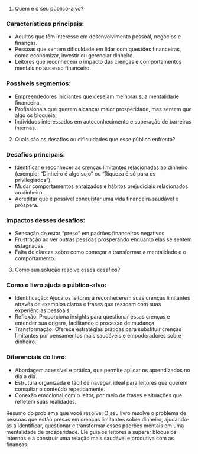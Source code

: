 1. Quem é o seu público-alvo?
### Características principais:
- Adultos que têm interesse em desenvolvimento pessoal, negócios e finanças.
- Pessoas que sentem dificuldade em lidar com questões financeiras, como economizar, investir ou gerenciar dinheiro.
- Leitores que reconhecem o impacto das crenças e comportamentos mentais no sucesso financeiro.
### Possíveis segmentos:
- Empreendedores iniciantes que desejam melhorar sua mentalidade financeira.
- Profissionais que querem alcançar maior prosperidade, mas sentem que algo os bloqueia.
- Indivíduos interessados em autoconhecimento e superação de barreiras internas.
2. Quais são os desafios ou dificuldades que esse público enfrenta?
### Desafios principais:
- Identificar e reconhecer as crenças limitantes relacionadas ao dinheiro (exemplo: “Dinheiro é algo sujo” ou “Riqueza é só para os privilegiados”).
- Mudar comportamentos enraizados e hábitos prejudiciais relacionados ao dinheiro.
- Acreditar que é possível conquistar uma vida financeira saudável e próspera.
### Impactos desses desafios:
- Sensação de estar “preso” em padrões financeiros negativos.
- Frustração ao ver outras pessoas prosperando enquanto elas se sentem estagnadas.
- Falta de clareza sobre como começar a transformar a mentalidade e o comportamento.
3. Como sua solução resolve esses desafios?
### Como o livro ajuda o público-alvo:
- Identificação: Ajuda os leitores a reconhecerem suas crenças limitantes através de exemplos claros e frases que ressoam com suas experiências pessoais.
- Reflexão: Proporciona insights para questionar essas crenças e entender sua origem, facilitando o processo de mudança.
- Transformação: Oferece estratégias práticas para substituir crenças limitantes por pensamentos mais saudáveis e empoderadores sobre dinheiro.
### Diferenciais do livro:
- Abordagem acessível e prática, que permite aplicar os aprendizados no dia a dia.
- Estrutura organizada e fácil de navegar, ideal para leitores que querem consultar o conteúdo repetidamente.
- Conexão emocional com o leitor, por meio de frases e situações que refletem suas realidades.

Resumo do problema que você resolve:
O seu livro resolve o problema de pessoas que estão presas em crenças limitantes sobre dinheiro, ajudando-as a identificar, questionar e transformar esses padrões mentais em uma mentalidade de prosperidade. Ele guia os leitores a superar bloqueios internos e a construir uma relação mais saudável e produtiva com as finanças.